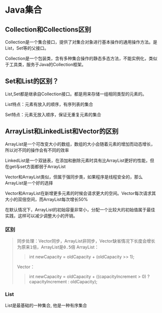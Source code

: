 # Java集合

## Collection和Collections区别

Collection是一个集合接口，提供了对集合对象进行基本操作的通用操作方法。是List，Set等的父接口。

Collection是一个包装类，含有多种集合操作的静态多态方法，不能实例化，类似于工具类，服务于Java的Collection框架。

## Set和List的区别？

List,Set都是继承自Collection接口。都是用来存储一组相同类型的元素的。

List特点：元素有放入的顺序，有序列表的集合

Set特点：元素无放入顺序，保证无重复元素的集合

## ArrayList和LinkedList和Vector的区别

ArrayList是一个可改变大小的数组，数组的大小会随着元素的增加而动态增长，所以对不同的操作会有不同的效率

LinkedList是一个双链表，在添加和删除元素时具有比ArrayList更好的性能，但在get与set方面都弱于ArrayList

Vector和ArrayList类似，但属于强同步类，如果程序是线程安全的，那么ArrayList是一个好的选择

Vector和ArrayList在新增更多元素的时候会请求更大的空间。Vector每次请求其大小的双倍空间，而ArrayList每次增长50%

在默认情况下，ArrayList的初始容量非常小，分配一个比较大的初始值属于最佳实践，这样可以减少调整大小的开销。

### 区别

> 同步处理：Vector同步，ArrayList非同步，Vector缺省情况下长度会增长为原来<kbd>1</kbd>倍，ArrayList是<kbd>0.5</kbd>倍
> ArrayList：
> > int newCapacity = oldCapacity + (oldCapacity >> 1);
>
> Vector：
> > int newCapacity = oldCapacity + ((capacityIncrement > 0) ? capacityIncrement : oldCapacity);

### List

List是最基础的一种集合, 他是一种有序集合